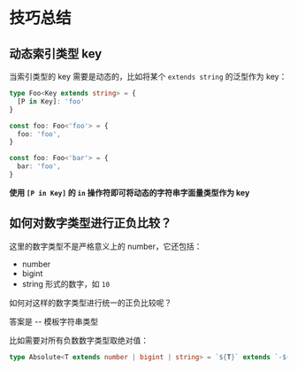 # 技巧总结

## 动态索引类型 key

当索引类型的 key 需要是动态的，比如将某个 `extends string` 的泛型作为 key：

```ts
type Foo<Key extends string> = {
  [P in Key]: 'foo'
}

const foo: Foo<'foo'> = {
  foo: 'foo',
}

const foo: Foo<'bar'> = {
  bar: 'foo',
}
```

**使用 `[P in Key]` 的 `in` 操作符即可将动态的字符串字面量类型作为 key**

## 如何对数字类型进行正负比较？

这里的数字类型不是严格意义上的 number，它还包括：

- number
- bigint
- string 形式的数字，如 `10`

如何对这样的数字类型进行统一的正负比较呢？

答案是 -- 模板字符串类型

比如需要对所有负数数字类型取绝对值：

```ts
type Absolute<T extends number | bigint | string> = `${T}` extends `-${infer Value}` ? Value : `${T}`
```

